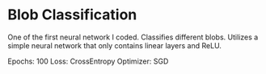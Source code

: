 # Blob Classification

One of the first neural network I coded. Classifies different blobs. Utilizes a simple neural network that only contains linear layers and ReLU. 

Epochs: 100
Loss: CrossEntropy
Optimizer: SGD